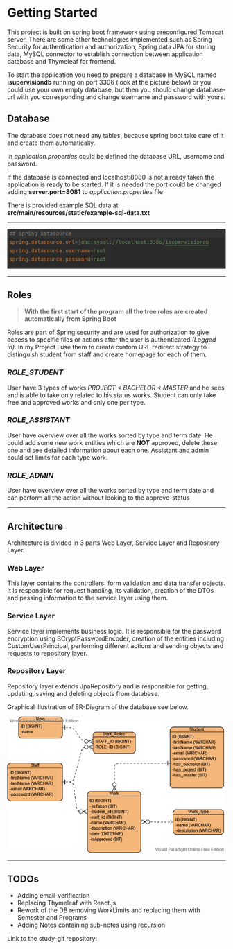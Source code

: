 # Getting Started

This project is built on spring boot framework using preconfigured Tomacat server. There are 
some other technologies implemented such as Spring Security for authentication and authorization, 
Spring data JPA for storing data, MySQL connector to establish connection between application 
database and Thymeleaf for frontend.
 
To start the application you need to prepare a database in MySQL named **isupervisiondb** 
running on port 3306 (look at the picture below) or you could use your own empty database,
but then you should change database-url with you corresponding and change username and 
password with yours.

## Database
The database does not need any tables, because spring boot take care of it and create 
them automatically.  

In *application.properties* could be defined the database URL, username and password.

If the database is connected and localhost:8080 is not already taken the application
is ready to be started. If it is needed the port could be changed adding **server.port=8081**
to *application.properties* file

There is provided example SQL data at **src/main/resources/static/example-sql-data.txt**

***

![db-config](src/main/resources/static/img/db-config.PNG)

***

## Roles
>**With the first start of the program all the tree roles are created
>automatically from Spring Boot**

Roles are part of Spring security and are used for authorization to give access to specific 
files or actions after the user is authenticated *(Logged in)*.
In my Project I use them to create custom URL redirect strategy to distinguish student from staff
and create homepage for each of them.


### *ROLE_STUDENT*
User have 3 types of works *PROJECT < BACHELOR < MASTER* and he sees and is able to take 
only related to his status works. Student can only take free and approved works and only 
one per type.

### *ROLE_ASSISTANT*
User have overview over all the works sorted by type and term date. He could add some new 
work entities which are **NOT** approved, delete these one and see detailed information about 
each one. Assistant and admin could set limits for each type work. 

### *ROLE_ADMIN*
User have overview over all the works sorted by type and term date and can perform all the 
action without looking to the approve-status

***

## Architecture

Architecture is divided in 3 parts Web Layer, Service Layer and Repository Layer.

### Web Layer
This layer contains the controllers, form validation and data transfer objects. It is responsible for 
request handling, its validation, creation of the DTOs and passing information to the service 
layer using them.

### Service Layer
Service layer implements business logic. It is responsible for the password encryption using
BCryptPasswordEncoder, creation of the entities including CustomUserPrincipal, performing 
different actions and sending objects and requests to repository layer.

### Repository Layer
Repository layer extends JpaRepository and is responsible for getting, updating, saving
and deleting objects from database. 

Graphical illustration of ER-Diagram of the database see below.

![er-diagram](src/main/resources/static/img/ISupervision_ER.jpg)

***

## TODOs

* Adding email-verification 
* Replacing Thymeleaf with React.js
* Rework of the DB removing WorkLimits and replacing them with Semester and Programs
* Adding Notes containing sub-notes using recursion

Link to the study-git repository: 